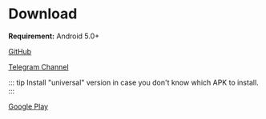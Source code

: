 # Download

**Requirement:** Android 5.0+

[GitHub](https://github.com/tehcneko/nekogram-files/releases)

[Telegram Channel](https://t.me/NekogramAPKs) <Badge text="recommended" type="tip"/>

::: tip
Install "universal" version in case you don't know which APK to install.
:::

[Google Play](https://play.google.com/store/apps/details?id=tw.nekomimi.nekogram)
